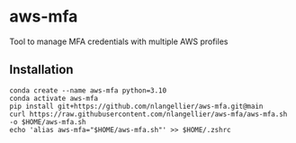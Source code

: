 # aws-mfa
Tool to manage MFA credentials with multiple AWS profiles

## Installation
```
conda create --name aws-mfa python=3.10
conda activate aws-mfa
pip install git+https://github.com/nlangellier/aws-mfa.git@main
curl https://raw.githubusercontent.com/nlangellier/aws-mfa/aws-mfa.sh -o $HOME/aws-mfa.sh
echo 'alias aws-mfa="$HOME/aws-mfa.sh"' >> $HOME/.zshrc
```
